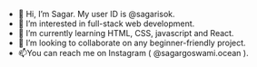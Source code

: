 - 👋 Hi, I’m Sagar. My user ID is @sagarisok.
- 👀 I’m interested in full-stack web development.
- 🌱 I’m currently learning HTML, CSS, javascript and React.
- 💞️ I’m looking to collaborate on any beginner-friendly project. 
- 📫You can reach me on Instagram ( @sagargoswami.ocean ).


